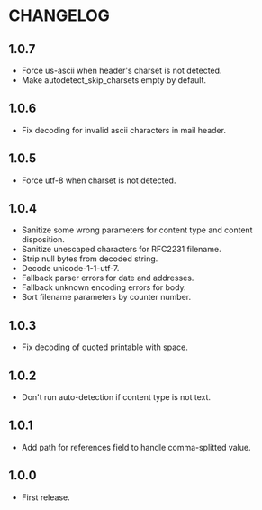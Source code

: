 # CHANGELOG

## 1.0.7

* Force us-ascii when header's charset is not detected.
* Make autodetect_skip_charsets empty by default.

## 1.0.6

* Fix decoding for invalid ascii characters in mail header.

## 1.0.5

* Force utf-8 when charset is not detected.

## 1.0.4

* Sanitize some wrong parameters for content type and content disposition.
* Sanitize unescaped characters for RFC2231 filename.
* Strip null bytes from decoded string.
* Decode unicode-1-1-utf-7.
* Fallback parser errors for date and addresses.
* Fallback unknown encoding errors for body.
* Sort filename parameters by counter number.

## 1.0.3

* Fix decoding of quoted printable with space.

## 1.0.2

* Don't run auto-detection if content type is not text.

## 1.0.1

* Add path for references field to handle comma-splitted value.

## 1.0.0

* First release.
